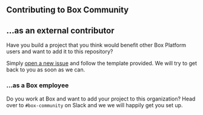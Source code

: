 ## Contributing to Box Community

## ...as an external contributor

Have you build a project that you think would benefit other Box Platform users and want to add it to this repository? 

Simply [open a new issue](https://github.com/box-community/sample-document-skills/issues/new) and follow the template provided. We will try to get back to you as soon as we can.

### ...as a Box employee

Do you work at Box and want to add your project to this organization? Head over to `#box-community` on Slack and we we will happily get you set up.
